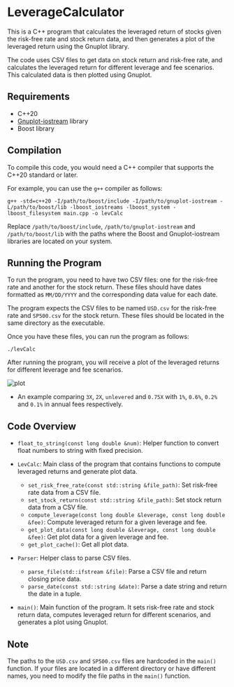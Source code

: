 # LeverageCalculator

This is a C++ program that calculates the leveraged return of stocks given the risk-free rate and stock return data, and then generates a plot of the leveraged return using the Gnuplot library.

The code uses CSV files to get data on stock return and risk-free rate, and calculates the leveraged return for different leverage and fee scenarios. This calculated data is then plotted using Gnuplot.

## Requirements

* C++20
* [Gnuplot-iostream](https://github.com/dstahlke/gnuplot-iostream) library
* Boost library

## Compilation

To compile this code, you would need a C++ compiler that supports the C++20 standard or later. 

For example, you can use the `g++` compiler as follows:

```
g++ -std=c++20 -I/path/to/boost/include -I/path/to/gnuplot-iostream -L/path/to/boost/lib -lboost_iostreams -lboost_system -lboost_filesystem main.cpp -o levCalc
```

Replace `/path/to/boost/include`, `/path/to/gnuplot-iostream` and `/path/to/boost/lib` with the paths where the Boost and Gnuplot-iostream libraries are located on your system.

## Running the Program

To run the program, you need to have two CSV files: one for the risk-free rate and another for the stock return. These files should have dates formatted as `MM/DD/YYYY` and the corresponding data value for each date.

The program expects the CSV files to be named `USD.csv` for the risk-free rate and `SP500.csv` for the stock return. These files should be located in the same directory as the executable.

Once you have these files, you can run the program as follows:

```
./levCalc
```

After running the program, you will receive a plot of the leveraged returns for different leverage and fee scenarios.

![plot](https://github.com/arvidjonasson/LeverageCalculator/assets/111796600/a667216c-48c2-4b0f-ada8-69303d346009)
- An example comparing `3X`, `2X`, `unlevered` and `0.75X` with `1%`, `0.6%`, `0.2%` and `0.1%` in annual fees respectively.

## Code Overview

* `float_to_string(const long double &num)`: Helper function to convert float numbers to string with fixed precision.

* `LevCalc`: Main class of the program that contains functions to compute leveraged returns and generate plot data.

  - `set_risk_free_rate(const std::string &file_path)`: Set risk-free rate data from a CSV file.
  - `set_stock_return(const std::string &file_path)`: Set stock return data from a CSV file.
  - `compute_leverage(const long double &leverage, const long double &fee)`: Compute leveraged return for a given leverage and fee.
  - `get_plot_data(const long double &leverage, const long double &fee)`: Get plot data for a given leverage and fee.
  - `get_plot_cache()`: Get all plot data.

* `Parser`: Helper class to parse CSV files.

  - `parse_file(std::ifstream &file)`: Parse a CSV file and return closing price data.
  - `parse_date(const std::string &date)`: Parse a date string and return the date in a tuple.

* `main()`: Main function of the program. It sets risk-free rate and stock return data, computes leveraged return for different scenarios, and generates a plot using Gnuplot.

## Note

The paths to the `USD.csv` and `SP500.csv` files are hardcoded in the `main()` function. If your files are located in a different directory or have different names, you need to modify the file paths in the `main()` function.
